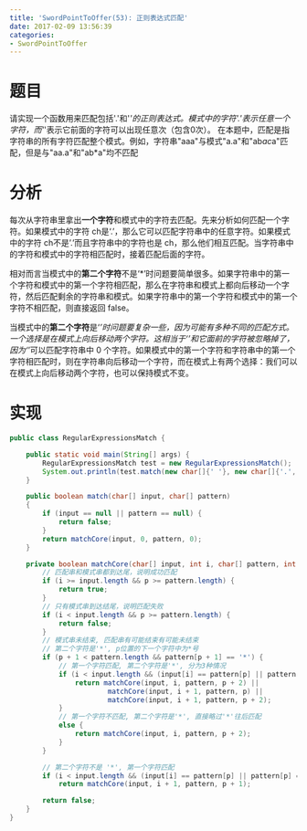 ```yaml
---
title: 'SwordPointToOffer(53): 正则表达式匹配'
date: 2017-02-09 13:56:39
categories:
- SwordPointToOffer
---
```


# 题目
请实现一个函数用来匹配包括'.'和'*'的正则表达式。模式中的字符'.'表示任意一个字符，而'*'表示它前面的字符可以出现任意次（包含0次）。 在本题中，匹配是指字符串的所有字符匹配整个模式。例如，字符串"aaa"与模式"a.a"和"ab*ac*a"匹配，但是与"aa.a"和"ab*a"均不匹配

# 分析
每次从字符串里拿出**一个字符**和模式中的字符去匹配。先来分析如何匹配一个字符。如果模式中的字符 ch是‘.’，那么它可以匹配字符串中的任意字符。如果模式中的字符 ch不是’.’而且字符串中的字符也是 ch，那么他们相互匹配。当字符串中的字符和模式中的字符相匹配时，接着匹配后面的字符。

相对而言当模式中的**第二个字符**不是‘*’时问题要简单很多。如果字符串中的第一个字符和模式中的第一个字符相匹配，那么在字符串和模式上都向后移动一个字符，然后匹配剩余的字符串和模式。如果字符串中的第一个字符和模式中的第一个字符不相匹配，则直接返回 false。

当模式中的**第二个字符**是‘*’时问题要复杂一些，因为可能有多种不同的匹配方式。一个选择是在模式上向后移动两个字符。这相当于‘’和它面前的字符被忽略掉了，因为‘*’可以匹配字符串中 0 个字符。如果模式中的第一个字符和字符串中的第一个字符相匹配时，则在字符串向后移动一个字符，而在模式上有两个选择：我们可以在模式上向后移动两个字符，也可以保持模式不变。

# 实现
```java
public class RegularExpressionsMatch {

    public static void main(String[] args) {
        RegularExpressionsMatch test = new RegularExpressionsMatch();
        System.out.println(test.match(new char[]{' '}, new char[]{'.','*'}));
    }

    public boolean match(char[] input, char[] pattern)
    {
        if (input == null || pattern == null) {
            return false;
        }
        return matchCore(input, 0, pattern, 0);
    }

    private boolean matchCore(char[] input, int i, char[] pattern, int p) {
        // 匹配串和模式串都到达尾，说明成功匹配
        if (i >= input.length && p >= pattern.length) {
            return true;
        }
        // 只有模式串到达结尾，说明匹配失败
        if (i < input.length && p >= pattern.length) {
            return false;
        }
        // 模式串未结束, 匹配串有可能结束有可能未结束
        // 第二个字符是'*', p位置的下一个字符中为*号
        if (p + 1 < pattern.length && pattern[p + 1] == '*') {
            // 第一个字符匹配, 第二个字符是'*', 分为3种情况
            if (i < input.length && (input[i] == pattern[p] || pattern[p] == '.')) {
                return matchCore(input, i, pattern, p + 2) ||
                        matchCore(input, i + 1, pattern, p) ||
                        matchCore(input, i + 1, pattern, p + 2);
            }
            // 第一个字符不匹配, 第二个字符是'*', 直接略过'*'往后匹配
            else {
                return matchCore(input, i, pattern, p + 2);
            }
        }

        // 第二个字符不是 '*', 第一个字符匹配
        if (i < input.length && (input[i] == pattern[p] || pattern[p] == '.'))
            return matchCore(input, i + 1, pattern, p + 1);

        return false;
    }
}
```
